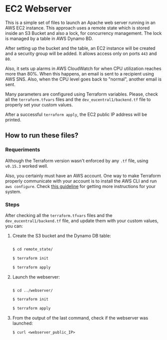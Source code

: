 
# EC2 Webserver

This is a simple set of files to launch an Apache web server running in an AWS EC2 instance. This approach uses a remote state which is stored inside an S3 Bucket and also a lock, for concurrency management. The lock is managed by a table in AWS Dynamo BD.

After setting up the bucket and the table, an EC2 instance will be created and a security group will be added. It allows access only on ports `443` and `80`.

Also, it sets up alarms in AWS CloudWatch for when CPU utilization reaches more than 80%. When this happens, an email is sent to a recipient using AWS SNS. Also, when the CPU level goes back to "normal", another email is sent.

Many parameters are configured using Terraform variables. Please, check all the `terraform.tfvars` files and the `dev_eucentral1/backend.tf` file to properly set your custom values.

After a successful `terraform apply`, the EC2 public IP address will be printed.

## How to run these files?

### Requeriments

Although the Terraform version wasn't enforced by any `.tf` file, using `v0.15.3` worked well.

Also, you certainly must have an AWS account. One way to make Terraform properly communicate with your account is to install the AWS CLI and run `aws configure`. Check [this guideline](https://docs.aws.amazon.com/cli/latest/userguide/install-cliv2.html) for getting more instructions for your system.

### Steps

After checking all the `terraform.tfvars` files and the `dev_eucentral1/backend.tf` file, and update them with your custom values, you can:

1. Create the S3 bucket and the Dynamo DB table:
	```bash

	$ cd remote_state/

	$ terraform init

	$ terraform apply

	```
2. Launch the webserver:
	```bash

	$ cd ../webserver/

	$ terraform init

	$ terraform apply

	```

3. From the output of the last command, check if the webserver was launched:
	```
	$ curl <webserver_public_IP>
	```
